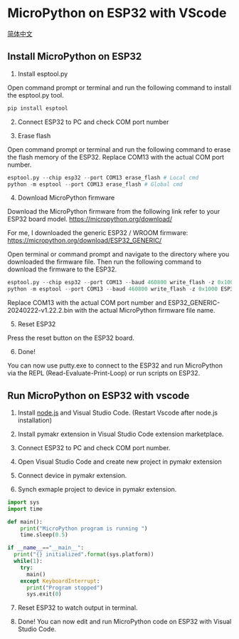 # MicroPython on ESP32 with VScode

[简体中文](/README_zh.md)

## Install MicroPython on ESP32

1. Install esptool.py

Open command prompt or terminal and run the following command to install the esptool.py tool.
```python
pip install esptool
```

2. Connect ESP32 to PC and check COM port number

3. Erase flash

Open command prompt or terminal and run the following command to erase the flash memory of the ESP32. Replace COM13 with the actual COM port number.
```python
esptool.py --chip esp32 --port COM13 erase_flash # Local cmd
python -m esptool --port COM13 erase_flash # Global cmd
```

4. Download MicroPython firmware

Download the MicroPython firmware from the following link refer to your ESP32 board model.
https://micropython.org/download/

For me, I downloaded the generic ESP32 / WROOM firmware: https://micropython.org/download/ESP32_GENERIC/

Open terminal or command prompt and navigate to the directory where you downloaded the firmware file. Then run the following command to download the firmware to the ESP32.
```python
esptool.py --chip esp32 --port COM13 --baud 460800 write_flash -z 0x1000 ESP32_GENERIC-20240222-v1.22.2.bin    # Local cmd
python -m esptool --port COM13 --baud 460800 write_flash -z 0x1000 ESP32_GENERIC-20240222-v1.22.2.bin  # Global cmd
```
Replace COM13 with the actual COM port number and ESP32_GENERIC-20240222-v1.22.2.bin with the actual MicroPython firmware file name.

5. Reset ESP32

Press the reset button on the ESP32 board.

6. Done!

You can now use putty.exe to connect to the ESP32 and run MicroPython via the REPL (Read-Evaluate-Print-Loop) or run scripts on ESP32.

## Run MicroPython on ESP32 with vscode

1. Install [node.js](https://nodejs.org/en/download/prebuilt-installer) and Visual Studio Code.
(Restart Vscode after node.js installation)

2. Install pymakr extension in Visual Studio Code extension marketplace.

3. Connect ESP32 to PC and check COM port number.

4. Open Visual Studio Code and create new project in pymakr extension

5. Connect device in pymakr extension.

6. Synch exmaple project to device in pymakr extension.

```python
import sys
import time

def main():
    print("MicroPython program is running ")
    time.sleep(0.5)

if __name__=="__main__":
  print("{} initialized".format(sys.platform))
  while(1):
    try:
      main()
    except KeyboardInterrupt:
      print("Program stopped")
      sys.exit(0)
```

7. Reset ESP32 to watch output in terminal.

8. Done! You can now edit and run MicroPython code on ESP32 with Visual Studio Code.